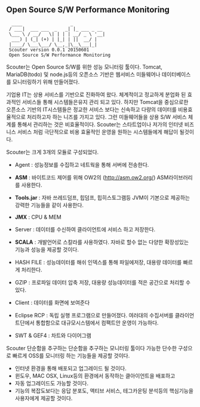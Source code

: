 ## Open Source S/W Performance Monitoring
```
  ____                  _            
 / ___|  ___ ___  _   _| |_ ___ _ __ 
 \___ \ / __/   \| | | | __/ _ \ '__|
  ___) | (_| (+) | |_| | ||  __/ |   
 |____/ \___\___/ \__,_|\__\___|_|                                      
 Scouter version 0.0.1 20150601
 Open Source S/W Performance Monitoring 
```

Scouter는 Open Source S/W를 위한 성능 모니터링 툴이다.
Tomcat, MariaDB(todo) 및 node.js등의 오픈소스 기반은 웹서비스 미들웨어나 데이터베이스를 모니터링하기 위해 만들어졌다.

기업용 IT는 상용 서비스를 기반으로 진화하여 왔다. 체계적이고 정교하게 분업화 된 효과적인 서비스들 통해 시스템들은유지 관리 되고 있다.
하지만 Tomcat을 중심으로한 오픈소스 기반의 IT시스템들은 정교한 서비스 보다는 신속하고 다량의 데이터를 비용효율적으로 처리하고자 하는 니즈를 가지고 있다. 그런 미들웨어들을 상용 S/W 서비스 체계를 통해서 관리하는 것은 비효율적이다. 
Scouter는 스타트업이나 저가의 인터넷 비즈니스 서비스 처럼 극단적으로 비용 효율적인 운영을 원하는 시스템들에게 해답이 될것이다.

Scouter는 크게 3개의 모듈로 구성되었다.

- Agent : 성능정보를 수집하고 네트웍을 통해 서버에 전송한다.   
 - **ASM** : 바이트코드 제어를 위해 OW2의 (http://asm.ow2.org/) ASM라이브러리를 사용한다.
 - **Tools.jar** : 자바 쓰레드덤프, 힙덤프, 힙히스토그램등  JVM이 기본으로 제공하는 강력한 기능들을 같이 사용한다. 
 - **JMX** :  CPU & MEM 

- Server :  데이터를 수신하여 클라이언트에 서비스 하고 저장한다.
 - **SCALA** : 개발언어로 스칼라를 사용하였다. 자바로 할수 없는 다양한 확장성있는 기능과 성능을 제공할 것이다.
 - HASH FILE : 성능데이터를 해쉬 인덱스를 통해 파일에저장, 대용량 데이터를 빠르게 처리한다. 
 - GZIP : 프로파일 데이터 압축 저장, 대용량 성능데이터를 적은 공간으로 처리할 수 있다.

- Client : 데이터를 화면에 보여준다
 - Eclipse RCP : 독립 실행 프로그램으로 만들어졌다. 여러대의 수집서버를 클라이언트단에서 통합함으로 대규모시스템에서 컴팩트안 운영이 가능하다.
 - SWT & GEF4 : 차트와 다이어그램


Scouter 단순함을 추구하는 단순함을 추구하는 모니터링 툴이다 가능한 단수한 구성으로 빠르게 OSS를 모니터링 하는 기능들을 제공할 것이다.
- 인터넷 환경을 통해 배포되고 업그레이드 될 것이다.
- 윈도우, MAC OSX, Linux등의 환경에서 동작하는 클아이언트을 배포하고 
- 자동 업그레이드도 가능할 것이다.
- 기능의 복잡도보다는 응답 분포도, 액티브 서비스, 테그카운팅 분석등의 핵심기능을  사용자에게 제공할 것이다.

